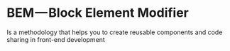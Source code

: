 # BEM — Block Element Modifier 

Is a methodology that helps you to create reusable components and code sharing in front-end development
